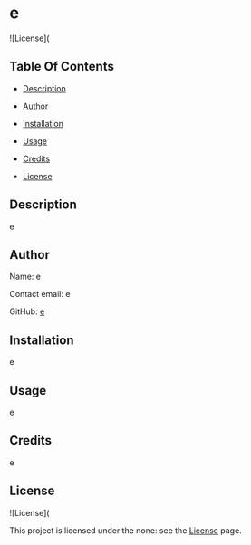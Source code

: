 # e
  
![License]( 

  
## Table Of Contents
  
* [Description](#Description)
  
* [Author](#Author)
  
* [Installation](#Installation)
  
* [Usage](#Usage)
  
* [Credits](#Credits)
  
* [License](#License)
  
## Description
  
e
  
## Author
  
Name: e
  
Contact email: e
  
GitHub: [e](https://github.com/e) 

  
## Installation
  
e
  
## Usage
  
e
  
## Credits
  
e
  
## License
  
![License]( 

  
This project is licensed under the none: see the [License]() page.
   